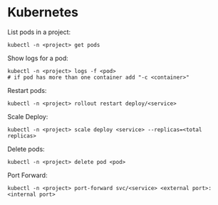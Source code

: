 # Kubernetes

List pods in a project:

```
kubectl -n <project> get pods
```
  
  
Show logs for a pod:
```
kubectl -n <project> logs -f <pod> 
# if pod has more than one container add "-c <container>"
```

Restart pods:

```
kubectl -n <project> rollout restart deploy/<service>
```


Scale Deploy:

```
kubectl -n <project> scale deploy <service> --replicas=<total replicas>
```

Delete pods:

```
kubectl -n <project> delete pod <pod>
```


Port Forward:

```
kubectl -n <project> port-forward svc/<service> <external port>:<internal port> 
```
